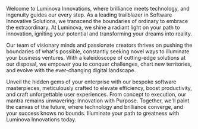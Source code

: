 Welcome to Luminova Innovations, where brilliance meets technology, and ingenuity guides our every step. As a leading trailblazer in Software Innovative Solutions, we transcend the boundaries of ordinary to embrace the extraordinary. At Luminova, we shine a radiant light on your path to innovation, igniting your potential and transforming your dreams into reality.

Our team of visionary minds and passionate creators thrives on pushing the boundaries of what's possible, constantly seeking novel ways to illuminate your business ventures. With a kaleidoscope of cutting-edge solutions at our disposal, we empower you to conquer challenges, chart new territories, and evolve with the ever-changing digital landscape.

Unveil the hidden gems of your enterprise with our bespoke software masterpieces, meticulously crafted to elevate efficiency, boost productivity, and craft unforgettable user experiences. From concept to execution, our mantra remains unwavering: Innovation with Purpose. Together, we'll paint the canvas of the future, where technology and brilliance converge, and your success knows no bounds. Illuminate your path to greatness with Luminova Innovations today.
